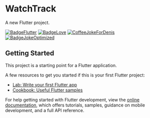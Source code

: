 # WatchTrack

A new Flutter project.

[![BadgeFlutter](https://forthebadge.com/images/badges/made-with-flutter.svg)](https://flutter.dev) [![BadgeLove](https://forthebadge.com/images/badges/built-with-love.svg)]()
[![CoffeeJokeForDenis](https://forthebadge.com/images/badges/contains-17-coffee-cups.svg)]() [![BadgeJokeOptimized](https://forthebadge.com/images/badges/0-percent-optimized.svg)]()

## Getting Started

This project is a starting point for a Flutter application.

A few resources to get you started if this is your first Flutter project:

- [Lab: Write your first Flutter app](https://docs.flutter.dev/get-started/codelab)
- [Cookbook: Useful Flutter samples](https://docs.flutter.dev/cookbook)

For help getting started with Flutter development, view the
[online documentation](https://docs.flutter.dev/), which offers tutorials,
samples, guidance on mobile development, and a full API reference.
